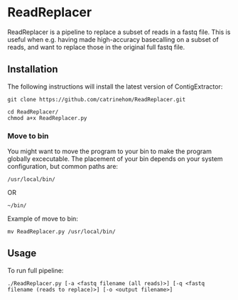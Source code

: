 # ReadReplacer

ReadReplacer is a pipeline to replace a subset of reads in a fastq file. 
This is useful when e.g. having made high-accuracy basecalling on a subset of reads, and want to replace those in the original full fastq file. 


## Installation

The following instructions will install the latest version of ContigExtractor:

```
git clone https://github.com/catrinehom/ReadReplacer.git

cd ReadReplacer/
chmod a+x ReadReplacer.py
```

### Move to bin 
You might want to move the program to your bin to make the program globally excecutable. 
The placement of your bin depends on your system configuration, but common paths are:

```
/usr/local/bin/
```
OR
```
~/bin/
```

Example of move to bin:

```
mv ReadReplacer.py /usr/local/bin/
```

## Usage

To run full pipeline:

```
./ReadReplacer.py [-a <fastq filename (all reads)>] [-q <fastq filename (reads to replace)>] [-o <output filename>]
```

